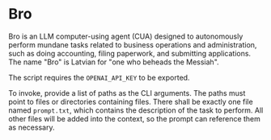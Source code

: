 # Bro

Bro is an LLM computer-using agent (CUA) designed to autonomously perform mundane tasks related to business operations and administration, such as doing accounting, filing paperwork, and submitting applications. The name "Bro" is Latvian for "one who beheads the Messiah".

The script requires the `OPENAI_API_KEY` to be exported.

To invoke, provide a list of paths as the CLI arguments. The paths must point to files or directories containing files.
There shall be exactly one file named `prompt.txt`, which contains the description of the task to perform.
All other files will be added into the context, so the prompt can reference them as necessary.
